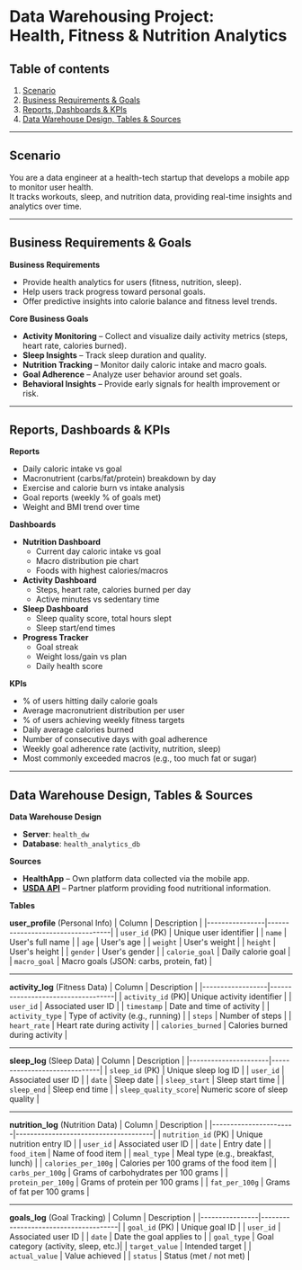 # Data Warehousing Project:<br/> Health, Fitness & Nutrition Analytics

## Table of contents
1. [Scenario](#scenario)
2. [Business Requirements & Goals](#business-requirements--goals)
3. [Reports, Dashboards & KPIs](#reports-dashboards--kpis)
4. [Data Warehouse Design, Tables & Sources](#data-warehouse-design-tables--sources)

---

## Scenario

You are a data engineer at a health-tech startup that develops a mobile app to monitor user health.<br>
It tracks workouts, sleep, and nutrition data, providing real-time insights and analytics over time.

---

## Business Requirements & Goals

**Business Requirements**  
- Provide health analytics for users (fitness, nutrition, sleep).  
- Help users track progress toward personal goals.  
- Offer predictive insights into calorie balance and fitness level trends.  

**Core Business Goals**  
- **Activity Monitoring** – Collect and visualize daily activity metrics (steps, heart rate, calories burned).  
- **Sleep Insights** – Track sleep duration and quality.  
- **Nutrition Tracking** – Monitor daily caloric intake and macro goals.  
- **Goal Adherence** – Analyze user behavior around set goals.  
- **Behavioral Insights** – Provide early signals for health improvement or risk.

---

## Reports, Dashboards & KPIs

**Reports**  
- Daily caloric intake vs goal  
- Macronutrient (carbs/fat/protein) breakdown by day  
- Exercise and calorie burn vs intake analysis  
- Goal reports (weekly % of goals met)  
- Weight and BMI trend over time

**Dashboards**  
- **Nutrition Dashboard**  
  - Current day caloric intake vs goal  
  - Macro distribution pie chart  
  - Foods with highest calories/macros  
- **Activity Dashboard**  
  - Steps, heart rate, calories burned per day  
  - Active minutes vs sedentary time  
- **Sleep Dashboard**  
  - Sleep quality score, total hours slept  
  - Sleep start/end times  
- **Progress Tracker**  
  - Goal streak  
  - Weight loss/gain vs plan  
  - Daily health score

**KPIs**  
- % of users hitting daily calorie goals  
- Average macronutrient distribution per user  
- % of users achieving weekly fitness targets  
- Daily average calories burned  
- Number of consecutive days with goal adherence  
- Weekly goal adherence rate (activity, nutrition, sleep)  
- Most commonly exceeded macros (e.g., too much fat or sugar)

---

## Data Warehouse Design, Tables & Sources

**Data Warehouse Design**  
- **Server**: `health_dw`  
- **Database**: `health_analytics_db`  

**Sources** 
- **HealthApp** – Own platform data collected via the mobile app.  
- [**USDA API**](https://www.ers.usda.gov/developer/data-apis/) – Partner platform providing food nutritional information.<br>  

**Tables**

**user_profile** (Personal Info)
| Column         | Description                      |
|----------------|----------------------------------|
| `user_id` (PK) | Unique user identifier           |
| `name`         | User's full name                 |
| `age`          | User's age                       |
| `weight`       | User's weight                    |
| `height`       | User's height                    |
| `gender`       | User's gender                    |
| `calorie_goal` | Daily calorie goal               |
| `macro_goal`   | Macro goals (JSON: carbs, protein, fat) |

---

**activity_log** (Fitness Data)
| Column           | Description                       |
|------------------|-----------------------------------|
| `activity_id` (PK)| Unique activity identifier       |
| `user_id`         | Associated user ID               |
| `timestamp`       | Date and time of activity        |
| `activity_type`   | Type of activity (e.g., running) |
| `steps`           | Number of steps                  |
| `heart_rate`      | Heart rate during activity       |
| `calories_burned` | Calories burned during activity  |

---

**sleep_log** (Sleep Data)
| Column               | Description                  |
|----------------------|------------------------------|
| `sleep_id` (PK)      | Unique sleep log ID          |
| `user_id`            | Associated user ID           |
| `date`               | Sleep date                   |
| `sleep_start`        | Sleep start time             |
| `sleep_end`          | Sleep end time               |
| `sleep_quality_score`| Numeric score of sleep quality |

---

**nutrition_log** (Nutrition Data)
| Column               | Description                          |
|-----------------------|--------------------------------------|
| `nutrition_id` (PK)   | Unique nutrition entry ID            |
| `user_id`            | Associated user ID                   |
| `date`               | Entry date                           |
| `food_item`          | Name of food item                    |
| `meal_type`          | Meal type (e.g., breakfast, lunch)   |
| `calories_per_100g`  | Calories per 100 grams of the food item |
| `carbs_per_100g`     | Grams of carbohydrates per 100 grams |
| `protein_per_100g`   | Grams of protein per 100 grams        |
| `fat_per_100g`       | Grams of fat per 100 grams           |

---

**goals_log** (Goal Tracking)
| Column         | Description                          |
|----------------|--------------------------------------|
| `goal_id` (PK) | Unique goal ID                       |
| `user_id`      | Associated user ID                   |
| `date`         | Date the goal applies to             |
| `goal_type`    | Goal category (activity, sleep, etc.)|
| `target_value` | Intended target                      |
| `actual_value` | Value achieved                       |
| `status`       | Status (met / not met)               |
